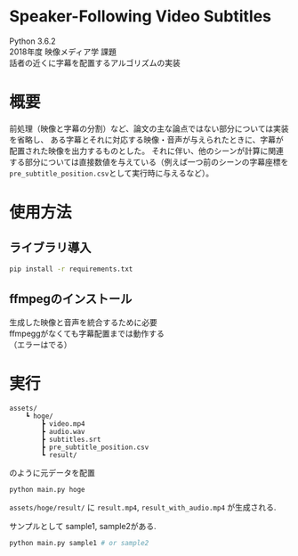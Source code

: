 # Speaker-Following Video Subtitles
Python 3.6.2  
2018年度 映像メディア学 課題  
話者の近くに字幕を配置するアルゴリズムの実装  

# 概要
前処理（映像と字幕の分割）など、論文の主な論点ではない部分については実装を省略し、
ある字幕とそれに対応する映像・音声が与えられたときに、字幕が配置された映像を出力するものとした。
それに伴い、他のシーンが計算に関連する部分については直接数値を与えている（例えば一つ前のシーンの字幕座標を`pre_subtitle_position.csv`として実行時に与えるなど）。


# 使用方法
## ライブラリ導入
```sh
pip install -r requirements.txt
```

## ffmpegのインストール
生成した映像と音声を統合するために必要  
ffmpeggがなくても字幕配置までは動作する  
（エラーはでる）

# 実行
```
assets/
    ┗ hoge/
        ┣ video.mp4
        ┣ audio.wav
        ┣ subtitles.srt
        ┣ pre_subtitle_position.csv
        ┗ result/
```
のように元データを配置

```sh
python main.py hoge
```
`assets/hoge/result/` に `result.mp4`, `result_with_audio.mp4` が生成される.


サンプルとして sample1, sample2がある.
```sh
python main.py sample1 # or sample2
```
